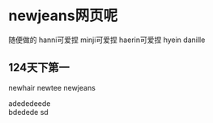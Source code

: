 # newjeans网页呢
随便做的
hanni可爱捏
minji可爱捏
haerin可爱捏
hyein
danille

## 124天下第一
newhair newtee newjeans

adededeede  
bdedede  sd